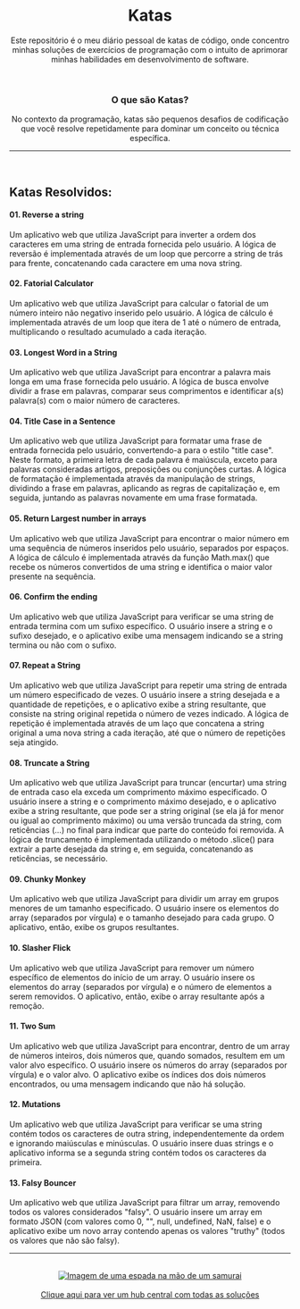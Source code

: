 <div align="center">
<h1>Katas</h1>
<p>Este repositório é o meu diário pessoal de katas de código, onde concentro minhas soluções de exercícios de programação com o intuito de aprimorar minhas habilidades em desenvolvimento de software.</p>
<br/>
<h3>O que são Katas?</h3>
<p>No contexto da programação, katas são pequenos desafios de codificação que você resolve repetidamente para dominar um conceito ou técnica específica.</p>
</div>
<hr>
<br/>
<h2>Katas Resolvidos:</h2>

<h4>01. Reverse a string</h4>
<p>Um aplicativo web que utiliza JavaScript para inverter a ordem dos caracteres em uma string de entrada fornecida pelo usuário. A lógica de reversão é implementada através de um loop que percorre a string de trás para frente, concatenando cada caractere em uma nova string.</p>

<h4>02. Fatorial Calculator</h4>
<p>Um aplicativo web que utiliza JavaScript para calcular o fatorial de um número inteiro não negativo inserido pelo usuário. A lógica de cálculo é implementada através de um loop que itera de 1 até o número de entrada, multiplicando o resultado acumulado a cada iteração.</p>

<h4>03. Longest Word in a String</h4>
<p>Um aplicativo web que utiliza JavaScript para encontrar a palavra mais longa em uma frase fornecida pelo usuário. A lógica de busca envolve dividir a frase em palavras, comparar seus comprimentos e identificar a(s) palavra(s) com o maior número de caracteres.</p>

<h4>04. Title Case in a Sentence</h4>
<p>Um aplicativo web que utiliza JavaScript para formatar uma frase de entrada fornecida pelo usuário, convertendo-a para o estilo "title case". Neste formato, a primeira letra de cada palavra é maiúscula, exceto para palavras consideradas artigos, preposições ou conjunções curtas. A lógica de formatação é implementada através da manipulação de strings, dividindo a frase em palavras, aplicando as regras de capitalização e, em seguida, juntando as palavras novamente em uma frase formatada.</p>

<h4>05. Return Largest number in arrays</h4>
<p>Um aplicativo web que utiliza JavaScript para encontrar o maior número em uma sequência de números inseridos pelo usuário, separados por espaços. A lógica de cálculo é implementada através da função Math.max() que recebe os números convertidos de uma string e identifica o maior valor presente na sequência.</p>

<h4>06. Confirm the ending</h4>
<p>Um aplicativo web que utiliza JavaScript para verificar se uma string de entrada termina com um sufixo específico. O usuário insere a string e o sufixo desejado, e o aplicativo exibe uma mensagem indicando se a string termina ou não com o sufixo.</p>

<h4>07. Repeat a String</h4>
<p>Um aplicativo web que utiliza JavaScript para repetir uma string de entrada um número especificado de vezes. O usuário insere a string desejada e a quantidade de repetições, e o aplicativo exibe a string resultante, que consiste na string original repetida o número de vezes indicado. A lógica de repetição é implementada através de um laço que concatena a string original a uma nova string a cada iteração, até que o número de repetições seja atingido.</p>

<h4>08. Truncate a String</h4>
<p>Um aplicativo web que utiliza JavaScript para truncar (encurtar) uma string de entrada caso ela exceda um comprimento máximo especificado. O usuário insere a string e o comprimento máximo desejado, e o aplicativo exibe a string resultante, que pode ser a string original (se ela já for menor ou igual ao comprimento máximo) ou uma versão truncada da string, com reticências (...) no final para indicar que parte do conteúdo foi removida. A lógica de truncamento é implementada utilizando o método .slice() para extrair a parte desejada da string e, em seguida, concatenando as reticências, se necessário.</p>

<h4>09. Chunky Monkey</h4>
<p>Um aplicativo web que utiliza JavaScript para dividir um array em grupos menores de um tamanho especificado. O usuário insere os elementos do array (separados por vírgula) e o tamanho desejado para cada grupo. O aplicativo, então, exibe os grupos resultantes.</p>

<h4>10. Slasher Flick</h4>
<p>Um aplicativo web que utiliza JavaScript para remover um número específico de elementos do início de um array. O usuário insere os elementos do array (separados por vírgula) e o número de elementos a serem removidos. O aplicativo, então, exibe o array resultante após a remoção.</p>

<h4>11. Two Sum</h4>
<p>Um aplicativo web que utiliza JavaScript para encontrar, dentro de um array de números inteiros, dois números que, quando somados, resultem em um valor alvo específico. O usuário insere os números do array (separados por vírgula) e o valor alvo. O aplicativo exibe os índices dos dois números encontrados, ou uma mensagem indicando que não há solução.</p>

<h4>12. Mutations</h4>
<p>Um aplicativo web que utiliza JavaScript para verificar se uma string contém todos os caracteres de outra string, independentemente da ordem e ignorando maiúsculas e minúsculas. O usuário insere duas strings e o aplicativo informa se a segunda string contém todos os caracteres da primeira.</p>

<h4>13. Falsy Bouncer</h4>
<p>Um aplicativo web que utiliza JavaScript para filtrar um array, removendo todos os valores considerados "falsy". O usuário insere um array em formato JSON (com valores como 0, "", null, undefined, NaN, false) e o aplicativo exibe um novo array contendo apenas os valores "truthy" (todos os valores que não são falsy).</p>



<hr>
<br />

<div align="center">
  <a href="https://caiorossi00.github.io/Katas/" target="_blank">
    <img
      src="https://i.pinimg.com/564x/49/e9/8d/49e98ded6febe5755df365eb74952332.jpg"
      alt="Imagem de uma espada na mão de um samurai"
    />
  </a>
  <br /><br />
  <a href="https://caiorossi00.github.io/Katas/" target="_blank">Clique aqui para ver um hub central com todas as soluções</a>
</div>

